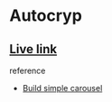 # Autocryp

## [Live link](https://kailashganesh.github.io/autocrypt/)




reference
- [Build simple carousel](https://webdesign.tutsplus.com/tutorials/how-to-build-a-simple-carousel-with-vanilla-javascript--cms-41734)
